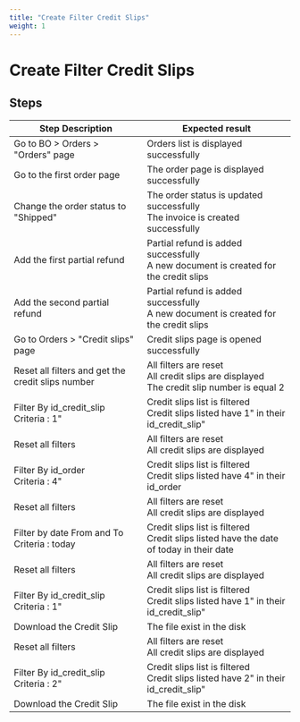 ```yaml
---
title: "Create Filter Credit Slips"
weight: 1
---
```


# Create Filter Credit Slips
## Steps
| Step Description | Expected result |
| ----- | ----- |
| Go to BO > Orders > "Orders" page | Orders list is displayed successfully |
| Go to the first order page | The order page is displayed successfully |
| Change the order status to "Shipped" | The order status is updated successfully<br>The invoice is created successfully |
| Add the first partial refund | Partial refund is added successfully<br>A new document is created for the credit slips |
| Add the second partial refund | Partial refund is added successfully<br>A new document is created for the credit slips |
| Go to Orders > "Credit slips" page | Credit slips page is opened successfully |
| Reset all filters and get the credit slips number | All filters are reset<br>All credit slips are displayed<br>The credit slip number is equal 2 |
| Filter By id_credit_slip<br>Criteria : 1" | Credit slips list is filtered<br>Credit slips listed have 1" in their id_credit_slip" |
| Reset all filters | All filters are reset<br>All credit slips are displayed |
| Filter By id_order<br>Criteria : 4" | Credit slips list is filtered<br>Credit slips listed have 4" in their id_order |
| Reset all filters | All filters are reset<br>All credit slips are displayed |
| Filter by date From and To<br>Criteria : today | Credit slips list is filtered<br>Credit slips listed have the date of today in their date |
| Reset all filters | All filters are reset<br>All credit slips are displayed |
| Filter By id_credit_slip<br>Criteria : 1" | Credit slips list is filtered<br>Credit slips listed have 1" in their id_credit_slip" |
| Download the Credit Slip | The file exist in the disk |
| Reset all filters | All filters are reset<br>All credit slips are displayed |
| Filter By id_credit_slip<br>Criteria : 2" | Credit slips list is filtered<br>Credit slips listed have 2" in their id_credit_slip" |
| Download the Credit Slip | The file exist in the disk |
